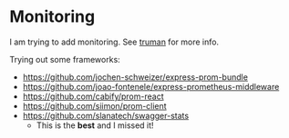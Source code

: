 # Monitoring

I am trying to add monitoring. See [truman](https://github.com/jzucker2/truman) for more info.

Trying out some frameworks:

* https://github.com/jochen-schweizer/express-prom-bundle
* https://github.com/joao-fontenele/express-prometheus-middleware
* https://github.com/cabify/prom-react
* https://github.com/siimon/prom-client
* https://github.com/slanatech/swagger-stats
    * This is the **best** and I missed it!
